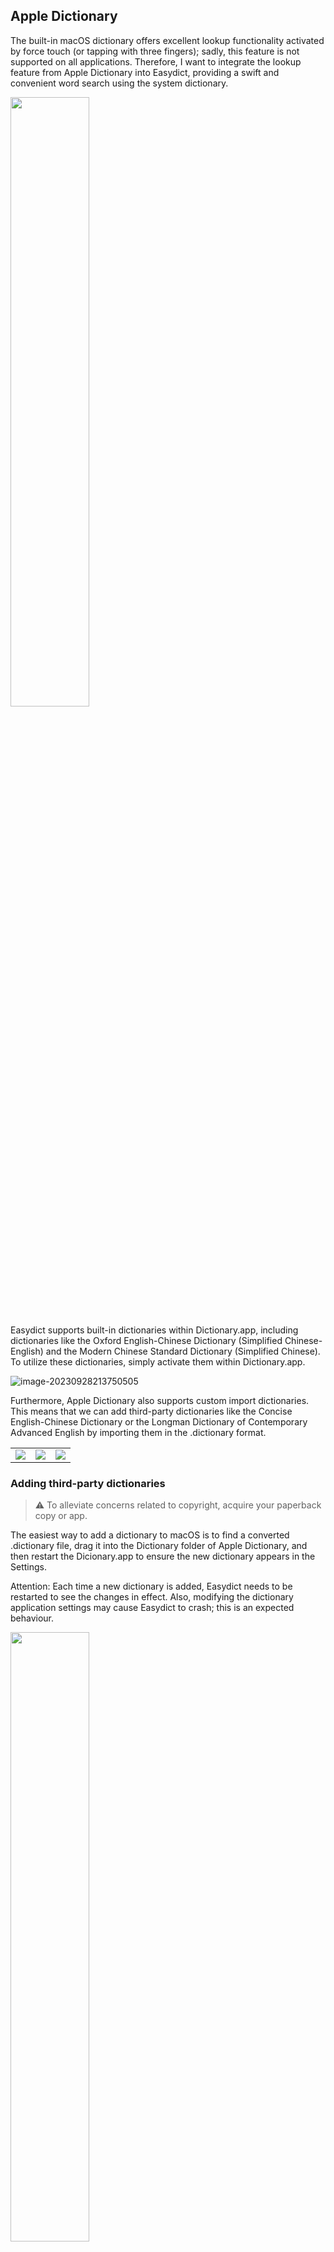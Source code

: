 ## Apple Dictionary


The built-in macOS dictionary offers excellent lookup functionality activated by force touch (or tapping with three fingers); sadly, this feature is not supported on all applications. Therefore, I want to integrate the lookup feature from Apple Dictionary into Easydict, providing a swift and convenient word search using the system dictionary.

<div>
  <img src="https://raw.githubusercontent.com/tisfeng/ImageBed/main/uPic/HHp1I2-1695911764.png" width="50%" />
</div>

Easydict supports built-in dictionaries within Dictionary.app, including dictionaries like the Oxford English-Chinese Dictionary (Simplified Chinese-English) and the Modern Chinese Standard Dictionary (Simplified Chinese). To utilize these dictionaries, simply activate them within Dictionary.app.

![image-20230928213750505](https://raw.githubusercontent.com/tisfeng/ImageBed/main/uPic/image-20230928213750505-1695908270.png)



Furthermore, Apple Dictionary also supports custom import dictionaries. This means that we can add third-party dictionaries like the Concise English-Chinese Dictionary or the Longman Dictionary of Contemporary Advanced English by importing them in the .dictionary format.

<table>
    <td> <img src="https://raw.githubusercontent.com/tisfeng/ImageBed/main/uPic/image-20230928231225548-1695913945.png">
    <td> <img src="https://raw.githubusercontent.com/tisfeng/ImageBed/main/uPic/image-20230928231345494-1695914025.png">
    <td> <img src="https://raw.githubusercontent.com/tisfeng/ImageBed/main/uPic/cQmL6r-1695958154.png">
</table>

### Adding third-party dictionaries

> ⚠️ To alleviate concerns related to copyright, acquire your paperback copy or app.

The easiest way to add a dictionary to macOS is to find a converted .dictionary file, drag it into the Dictionary folder of Apple Dictionary, and then restart the Dicionary.app to ensure the new dictionary appears in the Settings.

Attention: Each time a new dictionary is added, Easydict needs to be restarted to see the changes in effect. Also, modifying the dictionary application settings may cause Easydict to crash; this is an expected behaviour.

<div>
  <img src="https://raw.githubusercontent.com/tisfeng/ImageBed/main/uPic/image-20230928224622274-1695912382.png
" width="50%" />
</div>

For your convenience, I've created several .dictionary files and put them on SkyCloud (天翼云盘), so you can directly download and use them.

Longman, Collins, and Oxford are three substantial yet outstanding dictionaries. However, due to the extensive content in their entries, they may impact the loading speed of Easydict queries. Therefore, it is advisable to select only one of your favourites.

|             Dictionary              | Type |                             Source                             |                  .dictionary 下载                   |
| :---------------------------: | ---- | :----------------------------------------------------------: | :-------------------------------------------------: |
|         Concise English-Chinese dictionary          | Chinese-English |       [GitHub](https://github.com/skywind3000/ECDICT)        | https://cloud.189.cn/t/aIFRNnBF7j6v（访问码：3b2r） |
|         Youdao Words Analysis          | Chinese-English | [freemdict](https://downloads.freemdict.com/%E5%B0%9A%E6%9C%AA%E6%95%B4%E7%90%86/%E5%85%B1%E4%BA%AB2020.5.11/qwjs/39_%E6%9C%89%E9%81%93%E8%AF%8D%E8%AF%AD%E8%BE%A8%E6%9E%90/) | https://cloud.189.cn/t/f6NFBbBrU7ba（访问码：sgl5） |
|            Great Cictionary            | Chinese-English |           [mdict](https://mdict.org/post/dacihai/)           | https://cloud.189.cn/t/nuuuYriMfiqi（访问码：yvi2） |
|     Longman Dictionary of Contemporary Advanced English     | Chinese-English |            [v2ex](https://www.v2ex.com/t/907272)             | https://cloud.189.cn/t/B77ji2V3u6Vv（访问码：zne6） |
|      Collins Advanced English-Chinese Dictionary       | Chinese-English | [《柯林斯双解》for macOS](https://placeless.net/blog/macos-dictionaries) | https://cloud.189.cn/t/yyyUvmzQzIr2（访问码：j3kf） |
| Oxford Advanced Learner's English-Chinese Dictionary (8th Edition) | Chinese-English |        [Jianshu](https://www.jianshu.com/p/e279d4a979fa)        | https://cloud.189.cn/t/7FNnYjf2qeuy（访问码：1hlz） |
|   Oxford Advanced Learner's English-Chinese Dictionary (8)   | Chinese-English |                 Source unknown, I myself modified the css               | https://cloud.189.cn/t/7FVn6f6Vf2yq（访问码：ebd6） |

### Concise English-Chinese dictionary

![image-20231001175045564](https://raw.githubusercontent.com/tisfeng/ImageBed/main/uPic/image-20231001175045564-1696153845.png)

### Youdao Words Analysis

![image-20231001182349593](https://raw.githubusercontent.com/tisfeng/ImageBed/main/uPic/image-20231001182349593-1696155829.png)

### Great Cictionary

<table>
    <td> <img src="https://raw.githubusercontent.com/tisfeng/ImageBed/main/uPic/image-20231001215418606-1696168458.png">
    <td> <img src="https://raw.githubusercontent.com/tisfeng/ImageBed/main/uPic/aQ8tkW-1696168533.png">
</table>

### Longman Dictionary of Contemporary Advanced English

![image-20231001184055245](https://raw.githubusercontent.com/tisfeng/ImageBed/main/uPic/image-20231001184055245-1696156855.png)

### Collins Advanced English-Chinese Dictionary

![image-20231001184454574](https://raw.githubusercontent.com/tisfeng/ImageBed/main/uPic/image-20231001184454574-1696157094.png)

### Oxford Advanced Learner's English-Chinese Dictionary (8th Edition)

![image-20231001185812289](https://raw.githubusercontent.com/tisfeng/ImageBed/main/uPic/image-20231001185812289-1696157892.png)

### Oxford Advanced Learner's English-Chinese Dictionary (8)

I can't remember the source of this dictionary, but the point is that the css of this dictionary was tuned by myself when I was learning how to make dictionaries, and the internal `DefaultStyle.css` file has detailed annotations, so beginners who want to try to customize the interface of the dictionary can start from this css.

![image-20231001190542557](https://raw.githubusercontent.com/tisfeng/ImageBed/main/uPic/image-20231001190542557-1696158342.png)

### How to make a .dictionary dictionary

>  Attention: This part of the doc is aimed at advanced users, who need a bit of programming knowledge and love to spend time on this.

Below is an introduction to how to use the open-source project [pyglossary](https://github.com/ilius/pyglossary) to convert Mdict dictionaries into .dictionary files. This doc is based on [pyglossary apple](https://github.com/ilius/pyglossary/blob/master/doc/apple.md).


### Preparations

1. Install Python library

```shell
sudo pip3 install lxml beautifulsoup4 html5lib
```

2. Install [Command Line Tools for Xcode](http://developer.apple.com/downloads)

3. Install Dictionary Development Kit

   Dictionary Development Kit is part of [Additional Tools for Xcode](http://developer.apple.com/downloads), after downloading, you need to move `Dictionary Development Kit` to`/Applications/Utilities/Dictionary Development Kit`.

4. Download [pyglossary](https://github.com/ilius/pyglossary)

   Please move the downloaded pyglossary library to a fixed directory, you will need it every time you convert a dictionary.

   Assuming that pyglossary-master is located at `~/Downloads/pyglossary-master`

Mdict dictionary resources are available from the following website:

- [freemdict](https://forum.freemdict.com/c/12-category/12)
- [mdict](https://mdict.org/)

Now let's begin.

### Steps of conversion

Suppose the dictionary file in Mdict format is located in `~/Downloads/oald8/oald8.mdx`, and the picture and speech file `oald8.mdd` are also in the same folder.

```shell
cd ~/Downloads/oald8/

python3 ~/Downloads/pyglossary-master/main.py --write-format=AppleDict oald8.mdx oald8-apple

cd oald8-apple

sed -i "" 's:src="/:src=":g' oald8-apple.xml

make
```

If all goes well, you will end up with an `objects` file in that directory, with `oald8-apple.dictionary` in it, which is the converted Apple dictionary, which you can drag into the Dictionary folder.

Note that the dictionary generated above has a very simple interface, and usually Mdicts circulating on the web will come with a copy of beautified css, such as `oald8.css`. Since pyglossary does not handle css automatically, we need to do it manually by copying the contents of `oald8.css` and appending it to the `DefaultStyle.css` inside the `oald8-apple.dictionary` file. If you want to customize the css, you also modify this file.

The name of the dictionary can be changed via `Info.plist`, where the `Bundle name` is the name of the dictionary to be displayed in the application interface, and the `Bundle display name` is the name of the dictionary to be displayed in the settings page. For convenience, it is recommended that both be set to the same value.

END.

![image-20231002184455216](https://raw.githubusercontent.com/tisfeng/ImageBed/main/uPic/image-20231002184455216-1696243495.png)

### References (Chinese)

- [《柯林斯双解》for macOS](https://placeless.net/blog/macos-dictionaries)
- [Mdict to macOS Dictionary转换笔记](https://kaihao.io/2018/mdict-to-macos-dictionary/)
